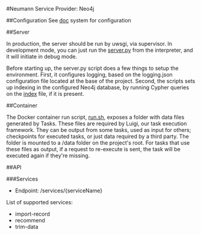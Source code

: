 #Neumann
Service Provider: Neo4j

##Configuration
See [doc](doc/Configuration.md) system for configuration

##Server

In production, the server should be run by uwsgi, via supervisor. In development mode, you can just run the
[server.py](src/neumann/server.py) from the interpreter, and it will initiate in debug mode.

Before starting up, the server.py script does a few things to setup the environment. 
First, it configures logging, based on the logging.json configuration file located at the base of the project. 
Second, the scripts sets up indexing in the configured Neo4j database, by running Cypher queries on the [index](resources/db/schema.index)
file, if it is present.


##Container

The Docker container run script, [run.sh](scripts/run.sh), exposes a folder with data files generated by Tasks.
These files are required by Luigi, our task execution framework. They can be output from some tasks, used as input
for others; checkpoints for executed tasks, or just data required by a third party.
The folder is mounted to a /data folder on the project's root. For tasks that use these files as output,
if a request to re-execute is sent, the task will be executed again if they're missing. 


##API

###Services

  - Endpoint: /services/{serviceName}

List of supported services:
    
  - import-record
  - recommend
  - trim-data
